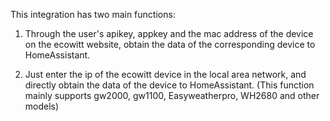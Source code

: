 This integration has two main functions:

1. Through the user's apikey, appkey and the mac address of the device on the ecowitt website, obtain the data of the corresponding device to HomeAssistant.

2. Just enter the ip of the ecowitt device in the local area network, and directly obtain the data of the device to HomeAssistant. (This function mainly supports gw2000, gw1100, 
Easyweatherpro, WH2680 and other models)